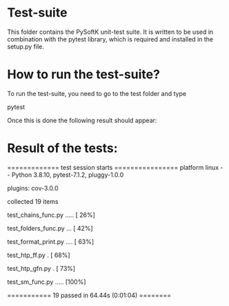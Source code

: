 # Test-suite

This folder contains the PySoftK unit-test suite. It is written
to be used in combination with the pytest library, which is required and 
installed in the setup.py file. 

# How to run the test-suite?

To run the test-suite, you need to go to the test folder and type

pytest

Once this is done the following result should appear:

# Result of the tests:

============= test session starts ================
platform linux -- Python 3.8.10, pytest-7.1.2, pluggy-1.0.0

plugins: cov-3.0.0

collected 19 items                                                                                                                         

test_chains_func.py .....                                                                                                            [ 26%]

test_folders_func.py ...                                                                                                             [ 42%]

test_format_print.py ....                                                                                                            [ 63%]

test_htp_ff.py .                                                                                                                     [ 68%]

test_htp_gfn.py .                                                                                                                    [ 73%]

test_sm_func.py .....                                                                                                                [100%]

=========== 19 passed in 64.44s (0:01:04) ========
